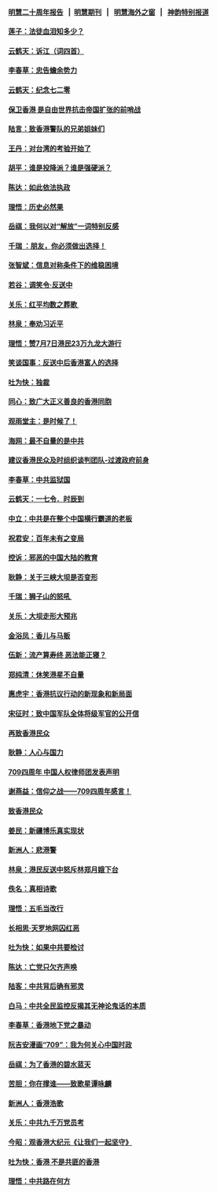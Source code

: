 #### [明慧二十周年报告](https://github.com/gfw-breaker/mh-reports/blob/master/README.md?t=07210421) &nbsp;&nbsp;|&nbsp;&nbsp;[明慧期刊](https://github.com/gfw-breaker/mh-qikan) &nbsp;&nbsp;|&nbsp;&nbsp; [明慧海外之窗](https://github.com/gfw-breaker/mh-news/blob/master/README.md?t=07210421) &nbsp;&nbsp;|&nbsp;&nbsp; [神韵特别报道](https://github.com/gfw-breaker/mh-news/blob/master/shenyun.md?t=07210421) 

#### [莲子：法徒血泪知多少？](../pages/nsc993/n11397534.md?t=07210421) 

#### [云鹤天：诉江（词四首）](../pages/nsc993/n11397502.md?t=07210421) 

#### [李春草：忠告蟾余势力](../pages/nsc993/n11396852.md?t=07210421) 

#### [云鹤天：纪念七二零](../pages/nsc993/n11396646.md?t=07210421) 

#### [保卫香港 是自由世界抗击帝国扩张的前哨战](../pages/nsc993/n11393186.md?t=07210421) 

#### [陆言：致香港警队的兄弟姐妹们](../pages/nsc993/n11392281.md?t=07210421) 

#### [王丹：对台湾的考验开始了](../pages/nsc993/n11391258.md?t=07210421) 

#### [胡平：谁是投降派？谁是强硬派？](../pages/nsc993/n11391224.md?t=07210421) 

#### [陈达：如此依法执政](../pages/nsc993/n11388999.md?t=07210421) 

#### [理悟：历史必然果](../pages/nsc993/n11388741.md?t=07210421) 

#### [岳祺：我何以对“解放”一词特别反感](../pages/nsc993/n11385696.md?t=07210421) 

#### [千瑞 ：朋友，你必须做出选择！](../pages/nsc993/n11384949.md?t=07210421) 

#### [张智斌：信息对称条件下的维稳困境](../pages/nsc993/n11384812.md?t=07210421) 

#### [若谷：调笑令‧反送中](../pages/nsc993/n11383745.md?t=07210421) 

#### [关乐：红平均数之葬歌 ](../pages/nsc993/n11383498.md?t=07210421) 

#### [林泉：奉劝习近平](../pages/nsc993/n11383487.md?t=07210421) 

#### [理悟：赞7月7日港民23万九龙大游行](../pages/nsc993/n11383473.md?t=07210421) 

#### [笑谈国事：反送中后香港富人的选择](../pages/nsc993/n11382020.md?t=07210421) 

#### [吐为快：独裁](../pages/nsc993/n11382755.md?t=07210421) 

#### [同心：致广大正义善良的香港同胞](../pages/nsc993/n11382745.md?t=07210421) 

#### [观雨堂主：是时候了！](../pages/nsc993/n11382737.md?t=07210421) 

#### [海网：最不自量的是中共](../pages/nsc993/n11380440.md?t=07210421) 

#### [建议香港民众及时组织谈判团队-过渡政府前身](../pages/nsc993/n11379909.md?t=07210421) 

#### [李春草：中共监狱国](../pages/nsc993/n11378989.md?t=07210421) 

#### [云鹤天：一七令．时辰到](../pages/nsc993/n11379260.md?t=07210421) 

#### [中立：中共是在整个中国横行霸道的老板](../pages/nsc993/n11378382.md?t=07210421) 

#### [祝君安：百年未有之变局](../pages/nsc993/n11378376.md?t=07210421) 

#### [控诉：邪恶的中国大陆的教育](../pages/nsc993/n11378344.md?t=07210421) 

#### [耿静：关于三峡大坝是否变形](../pages/nsc993/n11375879.md?t=07210421) 

#### [千瑞：狮子山的怒吼 ](../pages/nsc993/n11375644.md?t=07210421) 

#### [关乐：大坝走形大预兆](../pages/nsc993/n11375629.md?t=07210421) 

#### [金浴凤：香儿与马贩](../pages/nsc993/n11375580.md?t=07210421) 

#### [伍新：流产算寿终  恶法能正寝？](../pages/nsc993/n11375581.md?t=07210421) 

#### [郑纯清：休笑港星不自量](../pages/nsc993/n11375555.md?t=07210421) 

#### [惠虎宇：香港抗议行动的新现象和新局面](../pages/nsc993/n11375501.md?t=07210421) 

#### [宋征时：致中国军队全体将级军官的公开信](../pages/nsc993/n11373354.md?t=07210421) 

#### [再致香港民众](../pages/nsc993/n11373870.md?t=07210421) 

#### [耿静：人心与国力](../pages/nsc993/n11373759.md?t=07210421) 

#### [709四周年 中国人权律师团发表声明](../pages/nsc993/n11373565.md?t=07210421) 

#### [谢燕益：信仰之战——709四周年感言！](../pages/nsc993/n11373388.md?t=07210421) 

#### [致香港民众](../pages/nsc993/n11373286.md?t=07210421) 

#### [姜民：新疆博乐真实现状](../pages/nsc993/n11371223.md?t=07210421) 

#### [新洲人：悲港警](../pages/nsc993/n11371174.md?t=07210421) 

#### [林泉：港民反送中怒斥林郑月娥下台](../pages/nsc993/n11370676.md?t=07210421) 

#### [佚名：真相诗歌](../pages/nsc993/n11370666.md?t=07210421) 

#### [理悟：五毛当改行](../pages/nsc993/n11369314.md?t=07210421) 

#### [长相思‧天罗地网囚红恶](../pages/nsc993/n11368444.md?t=07210421) 

#### [吐为快：如果中共要检讨](../pages/nsc993/n11368441.md?t=07210421) 

#### [陈达：亡党只欠齐声唤](../pages/nsc993/n11367838.md?t=07210421) 

#### [陆客：中共背后确有邪灵](../pages/nsc993/n11365263.md?t=07210421) 

#### [白马：中共全民监控反揭其无神论鬼话的本质](../pages/nsc993/n11365236.md?t=07210421) 

#### [李春草：香港地下党之暴动](../pages/nsc993/n11365210.md?t=07210421) 

#### [阮吉安漫画“709”：我为何关心中国时政](../pages/nsc993/n11362127.md?t=07210421) 

#### [岳祺：为了香港的碧水蓝天](../pages/nsc993/n11362627.md?t=07210421) 

#### [苦胆：你在撑谁——致歌星谭咏麟](../pages/nsc993/n11361348.md?t=07210421) 

#### [新洲人：香港浩歌](../pages/nsc993/n11361334.md?t=07210421) 

#### [关乐：中共九千万党员考](../pages/nsc993/n11361304.md?t=07210421) 

#### [今昭：观香港大纪元《让我们一起坚守》](../pages/nsc993/n11361244.md?t=07210421) 

#### [吐为快：香港  不是共匪的香港](../pages/nsc993/n11360918.md?t=07210421) 

#### [理悟：中共路在何方](../pages/nsc993/n11360509.md?t=07210421) 

